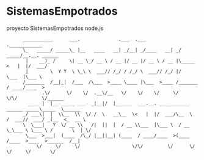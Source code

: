SistemasEmpotrados
=================
proyecto SistemasEmpotrados node.js

          ___________      ___.              .___  .___         .____________
          \_   _____/ _____\_ |__   ____   __| _/__| _/____   __| _/   _____/__.__. ______
           |    __)_ /     \| __ \_/ __ \ / __ |/ __ |/ __ \ / __ |\_____  <   |  |/  ___/
           |        \  Y Y  \ \_\ \  ___// /_/ / /_/ \  ___// /_/ |/        \___  |\___ \
          /_______  /__|_|  /___  /\___  >____ \____ |\___  >____ /_______  / ____/____  >
                 .\/      \/    \/  .__\/__   \/    \/    \/     \/       \/\/         \/______
            ____ |  |__ _____ ___  _|__|/  |______  ___.__. ___________    ______ _____\_____  \______
          _/ ___\|  |  \\__  \\  \/ /  \   __\__  \<   |  |/  ___/\__  \  /  ___//  ___/ _(__  <_  __ \
          \  \___|   Y  \/ __ \\   /|  ||  |  / __ \\___  |\___ \  / __ \_\___ \ \___ \ /       \  | \/
           \___  >___|  (____  /\_/ |__||__| (____  / ____/____  >(____  /____  >____  >______  /__|
               \/     \/     \/                   \/\/         \/      \/     \/     \/       \/
